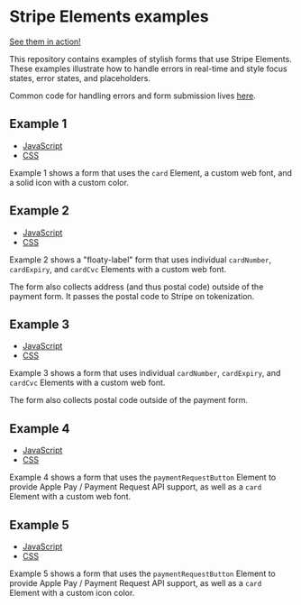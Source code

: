 # Stripe Elements examples

[See them in action!](https://stripe.github.io/elements-examples)

This repository contains examples of stylish forms that use Stripe Elements. These examples illustrate how to handle errors in real-time and style focus states, error states, and placeholders.

Common code for handling errors and form submission lives [here](js/index.js).

## Example 1

- [JavaScript](js/example1.js)
- [CSS](css/example1.css)

Example 1 shows a form that uses the `card` Element, a custom web font, and a solid icon with a custom color.

## Example 2

- [JavaScript](js/example2.js)
- [CSS](css/example2.css)

Example 2 shows a "floaty-label" form that uses individual `cardNumber`, `cardExpiry`, and `cardCvc` Elements with a custom web font.

The form also collects address (and thus postal code) outside of the payment form. It passes the postal code to Stripe on tokenization.

## Example 3

- [JavaScript](js/example3.js)
- [CSS](css/example3.css)

Example 3 shows a form that uses individual `cardNumber`, `cardExpiry`, and `cardCvc` Elements with a custom web font.

The form also collects postal code outside of the payment form.

## Example 4

- [JavaScript](js/example4.js)
- [CSS](css/example4.css)

Example 4 shows a form that uses the `paymentRequestButton` Element to provide
Apple Pay / Payment Request API support, as well as a `card` Element with a
custom web font.

## Example 5

- [JavaScript](js/example5.js)
- [CSS](css/example5.css)

Example 5 shows a form that uses the `paymentRequestButton` Element to provide
Apple Pay / Payment Request API support, as well as a `card` Element with a
custom icon color.
